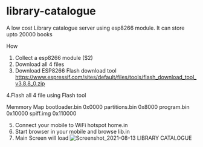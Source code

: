 # library-catalogue
A low cost Library catalogue server using esp8266 module. It can store upto 20000 books

How
1. Collect a esp8266 module   ($2)
2. Download all 4 files
3. Download ESP8266  Flash download tool 
  https://www.espressif.com/sites/default/files/tools/flash_download_tool_v3.8.8_0.zip

4.Flash all 4 file using Flash tool

Memmory Map
bootloader.bin  0x0000
partitions.bin  0x8000
program.bin     0x10000
spiff.img       0x110000

5. Connect your mobile to WiFi hotspot home.in
6. Start browser in your mobile and browse lib.in 
7. Main Screen will load
![Screenshot_2021-08-13 LIBRARY CATALOGUE](https://user-images.githubusercontent.com/47342428/129299211-808bd149-e378-4eef-82ff-8221e4ca0b9a.png)
